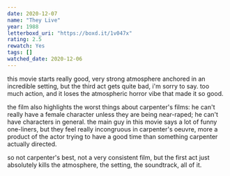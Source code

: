 ```yaml
---
date: 2020-12-07
name: "They Live"
year: 1988
letterboxd_uri: "https://boxd.it/1v047x"
rating: 2.5
rewatch: Yes
tags: []
watched_date: 2020-12-06
---
```


this movie starts really good, very strong atmosphere anchored in an incredible setting, but the third act gets quite bad, i'm sorry to say. too much action, and it loses the atmospheric horror vibe that made it so good.

the film also highlights the worst things about carpenter's films: he can't really have a female character unless they are being near-raped; he can't have characters in general. the main guy in this movie says a lot of funny one-liners, but they feel really incongruous in carpenter's oeuvre, more a product of the actor trying to have a good time than something carpenter actually directed.

so not carpenter's best, not a very consistent film, but the first act just absolutely kills the atmosphere, the setting, the soundtrack, all of it.
